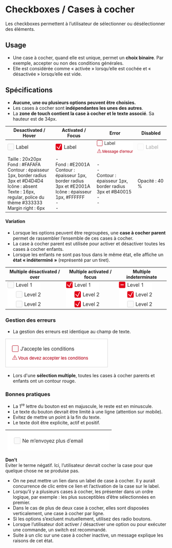 # Checkboxes / Cases à cocher

Les checkboxes permettent à l’utilisateur de sélectionner ou désélectionner des éléments.

## Usage

- Une case à cocher, quand elle est unique, permet un **choix binaire**. Par exemple, accepter ou non des conditions générales.
- Elle est considérée comme « activée » lorsqu’elle est cochée et « désactivée » lorsqu’elle est vide.


## Spécifications

- **Aucune, une ou plusieurs options peuvent être choisies.**
- Les cases à cocher sont **indépendantes les unes des autres**.
- La **zone de touch contient la case à cocher et le texte associé**. Sa hauteur est de 34px.

Desactivated / Hover | Activated / Focus | Error | Disabled
------------ | ------------- | ------------- | ------------- |
![checkboxes__desactivated](design/checkboxes__desactivated.png)|![checkboxes__activated](design/checkboxes__activated.png)|![checkboxes__error](design/checkboxes__error.png)|![checkboxes__desactivated__disabled](design/checkboxes__desactivated__disabled.png)
Taille : 20x20px <br> Fond : #FAFAFA <br> Contour : épaisseur 1px, border radius 3px et #D4D4D4 <br> Icône : absent  <br> Texte : 16px, regular, police du thème #333333 <br> Margin right : 6px | -  <br> Fond : #E2001A <br> Contour : épaisseur 1px, border radius 3px et #E2001A <br> Icône : épaisseur 1px, #FFFFFF <br> - <br> - | - <br> -  <br>  Contour : épaisseur 1px, border radius 3px et #B40015 <br> - <br> -  | Opacité&nbsp;:&nbsp;40 %



#### Variation

- Lorsque les options peuvent être regroupées, une **case à cocher parent** permet de rassembler l’ensemble de ces cases à cocher.
- La case à cocher parent est utilisée pour activer et désactiver toutes les cases à cocher enfants.
- Lorsque les enfants ne sont pas tous dans le même état, elle affiche un **état «&nbsp;indéterminé&nbsp;»** (représenté par un tiret).

Multiple désactivated / over | Multiple activated / focus | Multiple indeterminate
------------ | ------------- | ------------- |
![checkboxes__multiple__desactived](design/checkboxes__multiple__desactived.png)|![checkboxes__multiple__activated](design/checkboxes__multiple__activated.png)|![checkboxes__multiple__partial](design/checkboxes__multiple__partial.png)


### Gestion des erreurs

- La gestion des erreurs est identique au champ de texte.

![checkboxes__ex__error-with-message](design/checkboxes__ex__error-with-message.png)

- Lors d'une **sélection multiple**, toutes les cases à cocher parents et enfants ont un contour rouge.

### Bonnes pratiques

- La 1<sup>re</sup> lettre du bouton est en majuscule, le reste est en minuscule.
- Le texte du bouton devrait être limité à une ligne (attention sur mobile).
- Evitez de mettre un point à la fin du texte.
- Le texte doit être explicite, actif et positif.


 <div class="do-dont">
 <div class="dont">

![checkboxes__ex__dont](design/checkboxes__ex__dont.png)|
------------ |
**Don’t** <br/> Eviter le terme négatif. Ici, l’utilisateur devrait cocher la case pour que quelque chose ne se produise pas.

 </div>
 </div>


- On ne peut mettre un lien dans un label de case à cocher. Il y aurait concurrence de clic entre ce lien et l’activation de la case sur le label.
- Lorsqu’il y a plusieurs cases à cocher, les présenter dans un ordre logique, par exemple&nbsp;: les plus susceptibles d’être sélectionnées en premier.
- Dans le cas de plus de deux case à cocher, elles sont disposées verticalement, une case à cocher par ligne.
- Si les options s’excluent mutuellement, utilisez des radio boutons.
- Lorsque l’utilisateur doit activer / désactiver une option ou pour exécuter une commande, un switch est recommandé.
- Suite à un clic sur une case à cocher inactive, un message explique les raisons de cet état.
